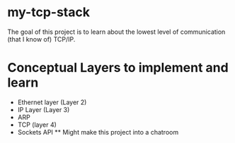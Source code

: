 # my-tcp-stack

The goal of this project is to learn about the lowest level of communication (that I know of) TCP/IP. 

# Conceptual Layers to implement and learn
* Ethernet layer (Layer 2)
* IP Layer (Layer 3)
* ARP 
* TCP (layer 4)
* Sockets API
** Might make this project into a chatroom
